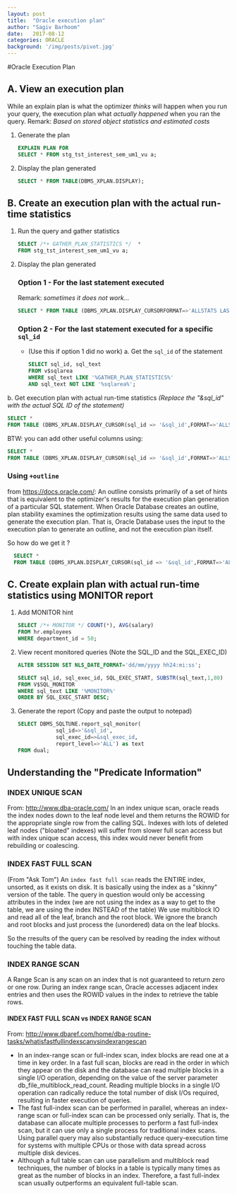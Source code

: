 ```yaml
---
layout: post
title:  "Oracle execution plan"
author: "Sagiv Barhoom"
date:   2017-08-12
categories: ORACLE 
background: '/img/posts/pivot.jpg'
---
```


#Oracle Execution Plan

## A. View an execution plan 
While an explain plan is what the optimizer *thinks* will happen when you run your query, the execution plan what *actually happened* when you ran the query.
Remark: *Based on stored object statistics and estimated costs*
1. Generate the plan
    ```sql
    EXPLAIN PLAN FOR
    SELECT * FROM stg_tst_interest_sem_um1_vu a;
    ```

2. Display the plan generated
    ```sql
    SELECT * FROM TABLE(DBMS_XPLAN.DISPLAY);
    ```


## B. Create an execution plan with the actual run-time statistics
1. Run the query and gather statistics
    ```sql
    SELECT /*+ GATHER_PLAN_STATISTICS */  * 
    FROM stg_tst_interest_sem_um1_vu a;
    ```

2. Display the plan generated
   ### Option 1 - For the last statement executed
   Remark: *sometimes it does not work...*
   ```sql
   SELECT * FROM TABLE (DBMS_XPLAN.DISPLAY_CURSORFORMAT=>'ALLSTATS LAST'));
   ```

   ### Option 2 - For the last statement executed for a specific ```sql_id```
    * (Use this if option 1 did no work)
    a. Get the ```sql_id``` of the statement
       ```sql
       SELECT sql_id, sql_text 
       FROM v$sqlarea 
       WHERE sql_text LIKE '%GATHER_PLAN_STATISTICS%' 
       AND sql_text NOT LIKE '%sqlarea%';
       ```
b. Get execution plan with actual run-time statistics
   *(Replace the "&sql_id" with the actual SQL ID of the statement)*
   ```sql
   SELECT * 
   FROM TABLE (DBMS_XPLAN.DISPLAY_CURSOR(sql_id => '&sql_id',FORMAT=>'ALLSTATS LAST'));
   ```
   BTW: you can add other useful columns using:
   ```sql
   SELECT * 
   FROM TABLE (DBMS_XPLAN.DISPLAY_CURSOR(sql_id => '&sql_id',FORMAT=>'ALLSTATS LAST +cost +bytes'));
   ```
   ### Using ```+outline```
   from https://docs.oracle.com/:
   An outline consists primarily of a set of hints that is equivalent to the optimizer's results for the execution plan generation of a particular SQL statement. 
   When Oracle Database creates an outline, plan stability examines the optimization results using the same data used to generate the execution plan. 
   That is, Oracle Database uses the input to the execution plan to generate an outline, and not the execution plan itself.

So how do we get it ?
  ```sql
    SELECT * 
    FROM TABLE (DBMS_XPLAN.DISPLAY_CURSOR(sql_id => '&sql_id',FORMAT=>'ALLSTATS LAST +outline'));
  ```


## C. Create explain plan with actual run-time statistics using MONITOR report
1. Add MONITOR hint
    ```sql
    SELECT /*+ MONITOR */ COUNT(*), AVG(salary)
    FROM hr.employees
    WHERE department_id = 50;
    ```

2. View recent monitored queries
  (Note the SQL_ID and the SQL_EXEC_ID)
    ```sql
    ALTER SESSION SET NLS_DATE_FORMAT='dd/mm/yyyy hh24:mi:ss';
   
    SELECT sql_id, sql_exec_id, SQL_EXEC_START, SUBSTR(sql_text,1,80)
    FROM V$SQL_MONITOR
    WHERE sql_text LIKE '%MONITOR%'
    ORDER BY SQL_EXEC_START DESC;
    ```

3. Generate the report 
  (Copy and paste the output to notepad)
    ```sql
    SELECT DBMS_SQLTUNE.report_sql_monitor(
                sql_id=>'&sql_id', 
                sql_exec_id=>&sql_exec_id, 
                report_level=>'ALL') as text 
    FROM dual;
    ```
## Understanding the "Predicate Information"
### INDEX UNIQUE SCAN 
From: http://www.dba-oracle.com/
In an index unique scan, oracle reads the index nodes down to the leaf node level and them returns the ROWID for the appropriate single row from the calling SQL. 
Indexes with lots of deleted leaf nodes ("bloated" indexes) will suffer from slower full scan access but with index unique scan access, this index would never benefit from rebuilding or coalescing.

### INDEX FAST FULL SCAN
(From "Ask Tom")
An ```index fast full scan``` reads the ENTIRE index, unsorted, as it exists on disk. 
It is basically using the index as a "skinny" version of the table. 
The query in question would only be accessing attributes in the index 
(we are not using the index as a way to get to the table, we are using the index INSTEAD of the table)
We use multiblock IO and read all of the leaf, branch and the root block. 
We ignore the branch and root blocks and just process the (unordered) data on the leaf blocks.

So the rresults of the query can be resolved by reading the index without touching the table data.

### INDEX RANGE SCAN 
A Range Scan is any scan on an index that is not guaranteed to return zero or one row.
During an index range scan, Oracle accesses adjacent index entries and then uses the ROWID values in the index to retrieve the table rows.

#### INDEX FAST FULL SCAN vs INDEX RANGE SCAN 
From: http://www.dbaref.com/home/dba-routine-tasks/whatisfastfullindexscanvsindexrangescan
* In an index-range scan or full-index scan, index blocks are read one at a time in key order. 
  In a fast full scan, blocks are read in the order in which they appear on the disk and the database can read multiple blocks in a single I/O operation, 
  depending on the value of the server parameter db_file_multiblock_read_count. 
  Reading multiple blocks in a single I/O operation can radically reduce the total number of disk I/Os required, resulting in faster execution of queries.
* The fast full-index scan can be performed in parallel, whereas an index-range scan or full-index scan can be processed only serially. 
  That is, the database can allocate multiple processes to perform a fast full-index scan, but it can use only a single process for traditional index scans. 
  Using parallel query may also substantially reduce query-execution time for systems with multiple CPUs or those with data spread across multiple disk devices.
* Although a full table scan can use parallelism and multiblock read techniques, the number of blocks in a table is typically many times as great as the number 
  of blocks in an index. Therefore, a fast full-index scan usually outperforms an equivalent full-table scan.
